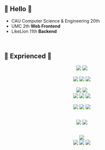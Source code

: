 <h2>🔸 Hello 🔸</h2> 

* CAU Computer Science & Engineering 20th
* UMC 2th **Web Frontend**
* LikeLion 11th **Backend**

<br>
<h2> 🔹 Exprienced 🔹 </h2>
<div align=center>
  <img src="https://img.shields.io/badge/python-3776AB?style=for-the-badge&logo=python&logoColor=white">
  <img src="https://img.shields.io/badge/Django-092E20?style=for-the-badge&logo=Django&logoColor=white"/>
  <br>
  <br>

  <img src="https://img.shields.io/badge/java-007396?style=for-the-badge&logo=java&logoColor=white">
  <img src="https://img.shields.io/badge/Spring-6DB33F?style=for-the-badge&logo=Spring&logoColor=white"/>
  <img src="https://img.shields.io/badge/Spring Boot-6DB33F?style=for-the-badge&logo=SpringBoot&logoColor=white"/>
  <br>
  <br>
  
  <img src="https://img.shields.io/badge/html5-E34F26?style=for-the-badge&logo=html5&logoColor=white"> 
  <img src="https://img.shields.io/badge/css-1572B6?style=for-the-badge&logo=css3&logoColor=white"> 
  <br>
  <img src="https://img.shields.io/badge/javascript-F7DF1E?style=for-the-badge&logo=javascript&logoColor=black">
  <img src="https://img.shields.io/badge/TypeScript-3178C6?style=for-the-badge&logo=TypeScript&logoColor=white">
  <img src="https://img.shields.io/badge/node.js-339933?style=for-the-badge&logo=Node.js&logoColor=white"/>
  <br>
  <br>

  <img src="https://img.shields.io/badge/dart-0175C2?style=for-the-badge&logo=dart&logoColor=white">
  <img src="https://img.shields.io/badge/flutter-02569B?style=for-the-badge&logo=flutter&logoColor=white">
  <img src="https://img.shields.io/badge/swift-F05138?style=for-the-badge&logo=swift&logoColor=white">
  <br>
  <br>

  <img src="https://img.shields.io/badge/MySQL-4479A1?style=for-the-badge&logo=MySQL&logoColor=white"></a>
  <img src="https://img.shields.io/badge/firebase-FFCA28?style=for-the-badge&logo=firebase&logoColor=white">
  <br>
  <br>

  <img src="https://img.shields.io/badge/Amazon AWS-232F3E?style=for-the-badge&logo=Amazon AWS&logoColor=white">
  <br>
  <img src="https://img.shields.io/badge/git-F05032?style=for-the-badge&logo=git&logoColor=white">
  <img src="https://img.shields.io/badge/github-181717?style=for-the-badge&logo=github&logoColor=white">
  <img src="https://img.shields.io/badge/Figma-F24E1E?style=for-the-badge&logo=figma&logoColor=white">
  
  
  
</div>
